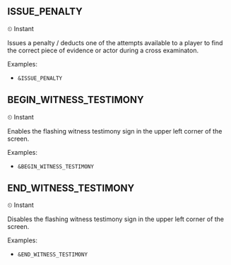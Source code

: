 ## ISSUE_PENALTY

⏲ Instant

Issues a penalty / deducts one of the attempts available to a player to find the correct piece of evidence or actor during a cross examinaton.

Examples: 
  - `&ISSUE_PENALTY`

## BEGIN_WITNESS_TESTIMONY

⏲ Instant

Enables the flashing witness testimony sign in the upper left corner of the screen.

Examples: 
  - `&BEGIN_WITNESS_TESTIMONY`

## END_WITNESS_TESTIMONY

⏲ Instant

Disables the flashing witness testimony sign in the upper left corner of the screen.

Examples: 
  - `&END_WITNESS_TESTIMONY`